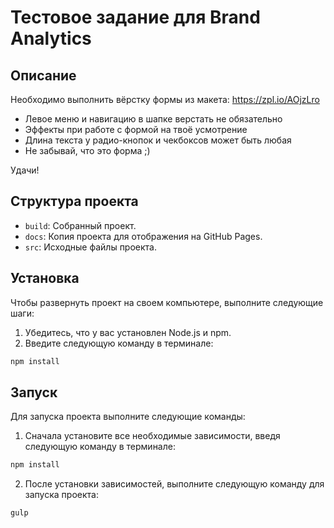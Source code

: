 # Тестовое задание для Brand Analytics

## Описание
Необходимо выполнить вёрстку формы из макета:
https://zpl.io/AOjzLro

- Левое меню и навигацию в шапке верстать не обязательно
- Эффекты при работе с формой на твоё усмотрение
- Длина текста у радио-кнопок и чекбоксов может быть любая
- Не забывай, что это форма ;)

Удачи!

## Структура проекта

- `build`: Собранный проект.
- `docs`: Копия проекта для отображения на GitHub Pages.
- `src`: Исходные файлы проекта.

## Установка

Чтобы развернуть проект на своем компьютере, выполните следующие шаги:

1. Убедитесь, что у вас установлен Node.js и npm.
2. Введите следующую команду в терминале:

```bash
npm install
```

## Запуск

Для запуска проекта выполните следующие команды:

1. Сначала установите все необходимые зависимости, введя следующую команду в терминале:

```bash
npm install
```
2. После установки зависимостей, выполните следующую команду для запуска проекта:

```bash
gulp
```
